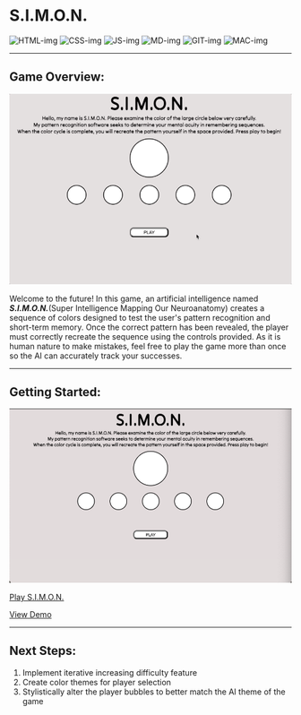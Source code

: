 # S.I.M.O.N.

![HTML-img](https://img.shields.io/badge/HTML5-E34F26?style=for-the-badge&logo=html5&logoColor=white)
![CSS-img](https://img.shields.io/badge/CSS3-1572B6?style=for-the-badge&logo=css3&logoColor=white)
![JS-img](https://img.shields.io/badge/JavaScript-F7DF1E?style=for-the-badge&logo=javascript&logoColor=black)
![MD-img](https://img.shields.io/badge/Markdown-000000?style=for-the-badge&logo=markdown&logoColor=white)
![GIT-img](https://img.shields.io/badge/GitHub-100000?style=for-the-badge&logo=github&logoColor=white)
![MAC-img](https://img.shields.io/badge/mac%20os-000000?style=for-the-badge&logo=apple&logoColor=white)
***
## Game Overview:
![gameplay](https://github.com/Seraphiel97/simon-game/blob/main/images/simon-gameplay.gif?raw=true)

Welcome to the future! In this game, an artificial intelligence named ___S.I.M.O.N.___(Super Intelligence Mapping Our Neuroanatomy) creates a sequence of colors designed to test the user's pattern recognition and short-term memory. Once the correct pattern has been revealed, the player must correctly recreate the sequence using the controls provided. As it is human nature to make mistakes, feel free to play the game more than once so the AI can accurately track your successes.


***

## Getting Started:

![startup-screen](https://github.com/Seraphiel97/simon-game/blob/main/images/simon-startup-screen.png?raw=true)

[Play S.I.M.O.N.]()

[View Demo](https://github.com/Seraphiel97/simon-game/blob/main/video/simon-demo.mov?raw=true)

***

## Next Steps:
1. Implement iterative increasing difficulty feature
2. Create color themes for player selection
3. Stylistically alter the player bubbles to better match the AI theme of the game
